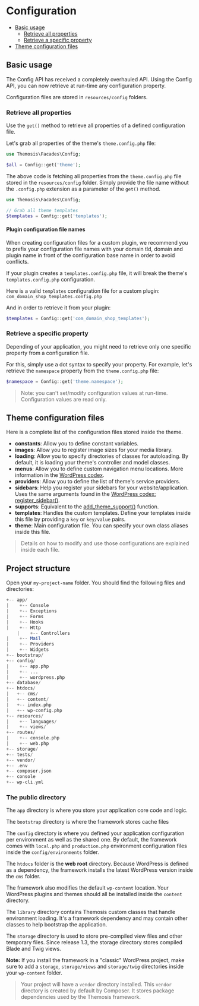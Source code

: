 Configuration
=============

- [Basic usage](#basic-usage)
	- [Retrieve all properties](#retrieve-all-properties)
	- [Retrieve a specific property](#retrieve-a-specific-property)
- [Theme configuration files](#theme-configuration-files)

Basic usage
------------

The Config API has received a completely overhauled API. Using the Config API, you can now retrieve at run-time any configuration property.

Configuration files are stored in `resources/config` folders.

### Retrieve all properties

Use the `get()` method to retrieve all properties of a defined configuration file.

Let's grab all properties of the theme's `theme.config.php` file:

```php
use Themosis\Facades\Config;

$all = Config::get('theme');
```

The above code is fetching all properties from the `theme.config.php` file stored in the `resources/config` folder. Simply provide the file name without the `.config.php` extension as a parameter of the `get()` method.

```php
use Themosis\Facades\Config;

// Grab all theme templates
$templates = Config::get('templates');
```

#### Plugin configuration file names

When creating configuration files for a custom plugin, we recommend you to prefix your configuration file names with your domain tld, domain and plugin name in front of the configuration base name in order to avoid conflicts.

If your plugin creates a `templates.config.php` file, it will break the theme's `templates.config.php` configuration.

Here is a valid `templates` configuration file for a custom plugin: `com_domain_shop_templates.config.php`

And in order to retrieve it from your plugin:

```php
$templates = Config::get('com_domain_shop_templates');
```

### Retrieve a specific property

Depending of your application, you might need to retrieve only one specific property from a configuration file.

For this, simply use a dot syntax to specify your property. For example, let's retrieve the `namespace` property from the `theme.config.php` file:

```php
$namespace = Config::get('theme.namespace');
```

> Note: you can't set/modify configuration values at run-time. Configuration values are read only.

Theme configuration files
-------------------------

Here is a complete list of the configuration files stored inside the theme.

* **constants**: Allow you to define constant variables.
* **images**: Allow you to register image sizes for your media library.
* **loading**: Allow you to specify directories of classes for autoloading. By default, it is loading your theme's controller and model classes.
* **menus**: Allow you to define custom navigation menu locations. More information in the [WordPress codex](http://codex.wordpress.org/Navigation_Menus).
* **providers**: Allow you to define the list of theme's service providers.
* **sidebars**: Help you register your sidebars for your website/application. Uses the same arguments found in the [WordPress codex: register_sidebar()](https://developer.wordpress.org/reference/functions/register_sidebar/).
* **supports**: Equivalent to the [add\_theme\_support()](https://developer.wordpress.org/reference/functions/add_theme_support/) function.
* **templates**: Handles the custom templates. Define your templates inside this file by providing a `key` or `key/value` pairs.
* **theme**: Main configuration file. You can specify your own class aliases inside this file.

> Details on how to modify and use those configurations are explained inside each file.

Project structure
-----------------

Open your `my-project-name` folder. You should find the following files and directories:

```php
+-- app/
|    +-- Console
|    +-- Exceptions
|    +-- Forms
|    +-- Hooks
|    +-- Http
    |    +-- Controllers
|    +-- Mail
|    +-- Providers
|    +-- Widgets
+-- bootstrap/
+-- config/
|    +-- app.php
|    +-- ...
|    +-- wordpress.php
+-- database/
+-- htdocs/
|   +-- cms/
|   +-- content/
|   +-- index.php
|   +-- wp-config.php
+-- resources/
|    +-- languages/
|    +-- views/
+-- routes/
|    +-- console.php
|    +-- web.php
+-- storage/
+-- tests/
+-- vendor/
+-- .env
+-- composer.json
+-- console
+-- wp-cli.yml
```

### The public directory

The `app` directory is where you store your application core code and logic.

The `bootstrap` directory is where the framework stores cache files

The `config` directory is where you defined your application configuration per environment as well as the shared one. By default, the framework comes with `local.php` and `production.php` environment configuration files inside the `config/environments` folder.

The `htdocs` folder is the **web root** directory. Because WordPress is defined as a dependency, the framework installs the latest WordPress version inside the `cms` folder.

The framework also modifies the default `wp-content` location. Your WordPress plugins and themes should all be installed inside the `content` directory.

The `library` directory contains Themosis custom classes that handle environment loading. It's a framework dependency and may contain other classes to help bootstrap the application.

The `storage` directory is used to store pre-compiled view files and other temporary files. Since release 1.3, the storage directory stores compiled Blade and Twig views.

**Note:** If you install the framework in a "classic" WordPress project, make sure to add a `storage`, `storage/views` and `storage/twig` directories inside your `wp-content` folder.

> Your project will have a `vendor` directory installed. This `vendor` directory is created by default by Composer. It stores package dependencies used by the Themosis framework.